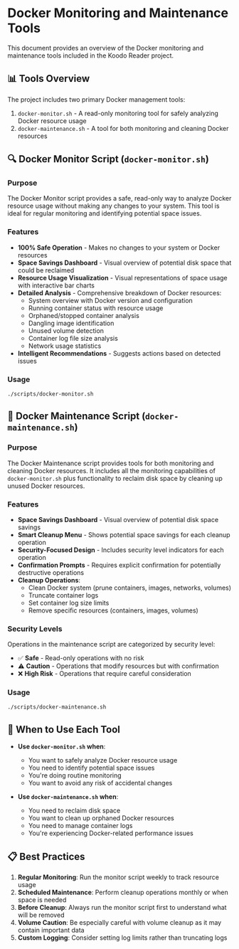 # Docker Monitoring and Maintenance Tools

This document provides an overview of the Docker monitoring and maintenance tools included in the Koodo Reader project.

## 📊 Tools Overview

The project includes two primary Docker management tools:

1. `docker-monitor.sh` - A read-only monitoring tool for safely analyzing Docker resource usage
2. `docker-maintenance.sh` - A tool for both monitoring and cleaning Docker resources

## 🔍 Docker Monitor Script (`docker-monitor.sh`)

### Purpose
The Docker Monitor script provides a safe, read-only way to analyze Docker resource usage without making any changes to your system. This tool is ideal for regular monitoring and identifying potential space issues.

### Features
- **100% Safe Operation** - Makes no changes to your system or Docker resources
- **Space Savings Dashboard** - Visual overview of potential disk space that could be reclaimed
- **Resource Usage Visualization** - Visual representations of space usage with interactive bar charts
- **Detailed Analysis** - Comprehensive breakdown of Docker resources:
  - System overview with Docker version and configuration
  - Running container status with resource usage
  - Orphaned/stopped container analysis
  - Dangling image identification
  - Unused volume detection
  - Container log file size analysis
  - Network usage statistics
- **Intelligent Recommendations** - Suggests actions based on detected issues

### Usage
```bash
./scripts/docker-monitor.sh
```

## 🧹 Docker Maintenance Script (`docker-maintenance.sh`)

### Purpose
The Docker Maintenance script provides tools for both monitoring and cleaning Docker resources. It includes all the monitoring capabilities of `docker-monitor.sh` plus functionality to reclaim disk space by cleaning up unused Docker resources.

### Features
- **Space Savings Dashboard** - Visual overview of potential disk space savings
- **Smart Cleanup Menu** - Shows potential space savings for each cleanup operation
- **Security-Focused Design** - Includes security level indicators for each operation
- **Confirmation Prompts** - Requires explicit confirmation for potentially destructive operations
- **Cleanup Operations**:
  - Clean Docker system (prune containers, images, networks, volumes)
  - Truncate container logs
  - Set container log size limits
  - Remove specific resources (containers, images, volumes)

### Security Levels
Operations in the maintenance script are categorized by security level:
- ✅ **Safe** - Read-only operations with no risk
- ⚠️ **Caution** - Operations that modify resources but with confirmation
- ❌ **High Risk** - Operations that require careful consideration

### Usage
```bash
./scripts/docker-maintenance.sh
```

## 🔄 When to Use Each Tool

- **Use `docker-monitor.sh` when**:
  - You want to safely analyze Docker resource usage
  - You need to identify potential space issues
  - You're doing routine monitoring
  - You want to avoid any risk of accidental changes

- **Use `docker-maintenance.sh` when**:
  - You need to reclaim disk space
  - You want to clean up orphaned Docker resources
  - You need to manage container logs
  - You're experiencing Docker-related performance issues

## 📋 Best Practices

1. **Regular Monitoring**: Run the monitor script weekly to track resource usage
2. **Scheduled Maintenance**: Perform cleanup operations monthly or when space is needed
3. **Before Cleanup**: Always run the monitor script first to understand what will be removed
4. **Volume Caution**: Be especially careful with volume cleanup as it may contain important data
5. **Custom Logging**: Consider setting log limits rather than truncating logs 